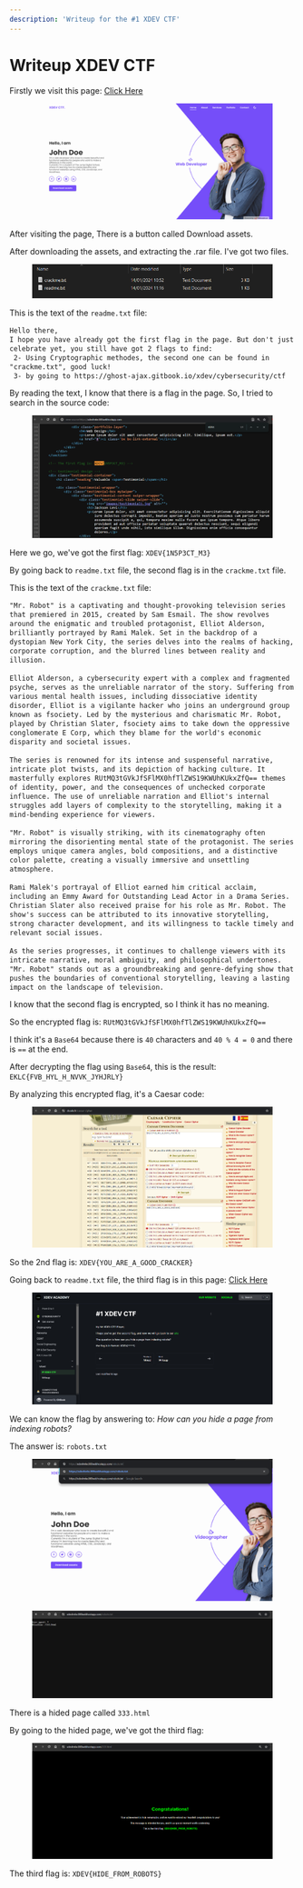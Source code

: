 ```yaml
---
description: 'Writeup for the #1 XDEV CTF'
---
```


# Writeup XDEV CTF

Firstly we visit this page: [Click Here](https://xdevlm6e.000webhostapp.com/)

<figure><img src="../../../.gitbook/assets/image (6).png" alt=""><figcaption></figcaption></figure>

After visiting the page, There is a button called Download assets.

After downloading the assets, and extracting the .rar file. I've got two files.

<figure><img src="../../../.gitbook/assets/image (7).png" alt=""><figcaption></figcaption></figure>

This is the text of the `readme.txt` file:

```
Hello there,
I hope you have already got the first flag in the page. But don't just celebrate yet, you still have got 2 flags to find:
 2- Using Cryptographic methodes, the second one can be found in "crackme.txt", good luck!
 3- by going to https://ghost-ajax.gitbook.io/xdev/cybersecurity/ctf
```

By reading the text, I know that there is a flag in the page. So, I tried to search in the source code:

<figure><img src="../../../.gitbook/assets/image (8).png" alt=""><figcaption></figcaption></figure>

Here we go, we've got the first flag: `XDEV{1N5P3CT_M3}`

By going back to `readme.txt` file, the second flag is in the `crackme.txt` file.

This is the text of the `crackme.txt` file:

```
"Mr. Robot" is a captivating and thought-provoking television series that premiered in 2015, created by Sam Esmail. The show revolves around the enigmatic and troubled protagonist, Elliot Alderson, brilliantly portrayed by Rami Malek. Set in the backdrop of a dystopian New York City, the series delves into the realms of hacking, corporate corruption, and the blurred lines between reality and illusion.

Elliot Alderson, a cybersecurity expert with a complex and fragmented psyche, serves as the unreliable narrator of the story. Suffering from various mental health issues, including dissociative identity disorder, Elliot is a vigilante hacker who joins an underground group known as fsociety. Led by the mysterious and charismatic Mr. Robot, played by Christian Slater, fsociety aims to take down the oppressive conglomerate E Corp, which they blame for the world's economic disparity and societal issues.

The series is renowned for its intense and suspenseful narrative, intricate plot twists, and its depiction of hacking culture. It masterfully explores RUtMQ3tGVkJfSFlMX0hfTlZWS19KWUhKUkxZfQ== themes of identity, power, and the consequences of unchecked corporate influence. The use of unreliable narration and Elliot's internal struggles add layers of complexity to the storytelling, making it a mind-bending experience for viewers.

"Mr. Robot" is visually striking, with its cinematography often mirroring the disorienting mental state of the protagonist. The series employs unique camera angles, bold compositions, and a distinctive color palette, creating a visually immersive and unsettling atmosphere.

Rami Malek's portrayal of Elliot earned him critical acclaim, including an Emmy Award for Outstanding Lead Actor in a Drama Series. Christian Slater also received praise for his role as Mr. Robot. The show's success can be attributed to its innovative storytelling, strong character development, and its willingness to tackle timely and relevant social issues.

As the series progresses, it continues to challenge viewers with its intricate narrative, moral ambiguity, and philosophical undertones. "Mr. Robot" stands out as a groundbreaking and genre-defying show that pushes the boundaries of conventional storytelling, leaving a lasting impact on the landscape of television.
```

I know that the second flag is encrypted, so I think it has no meaning.

So the encrypted flag is: `RUtMQ3tGVkJfSFlMX0hfTlZWS19KWUhKUkxZfQ==`

I think it's a `Base64` because there is `40` characters and `40 % 4 = 0` and there is `==` at the end.

After decrypting the flag using `Base64`, this is the result: `EKLC{FVB_HYL_H_NVVK_JYHJRLY}`

By analyzing this encrypted flag, it's a Caesar code:

<figure><img src="../../../.gitbook/assets/image (9).png" alt=""><figcaption></figcaption></figure>

So the 2nd flag is: `XDEV{YOU_ARE_A_GOOD_CRACKER}`

Going back to `readme.txt` file, the third flag is in this page: [Click Here](https://ghost-ajax.gitbook.io/xdev/cybersecurity/ctf/mixed/1-xdev-ctf)

<figure><img src="../../../.gitbook/assets/image (10).png" alt=""><figcaption></figcaption></figure>

We can know the flag by answering to: _How can you hide a page from indexing robots?_

The answer is: `robots.txt`



<figure><img src="../../../.gitbook/assets/image (11).png" alt=""><figcaption></figcaption></figure>

<figure><img src="../../../.gitbook/assets/image (12).png" alt=""><figcaption></figcaption></figure>

There is a hided page called `333.html`

By going to the hided page, we've got the third flag:

<figure><img src="../../../.gitbook/assets/image (13).png" alt=""><figcaption></figcaption></figure>

The third flag is: `XDEV{HIDE_FROM_ROBOTS}`
